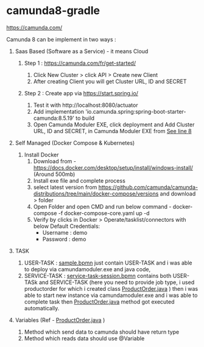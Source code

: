 # camunda8-gradle
https://camunda.com/

Camunda 8 can be implement in two ways : 
   1. Saas Based (Software as a Service)  - it means Cloud
   
      1. Step 1 : https://camunda.com/fr/get-started/
         1. Click New Cluster  > click API > Create new Client
         2. After creating Client you will get Cluster URL, ID and SECRET 
   
      2. Step 2 : Create app via https://start.spring.io/
         1. Test it with http://localhost:8080/actuator
         2. Add implementation 'io.camunda.spring:spring-boot-starter-camunda:8.5.19' to build 
         3. Open Camunda Moduler EXE, click deployment and  Add Cluster URL, ID and SECRET, in Camunda Moduler EXE from [See line 8](https://github.com/rohitpshelar/camunda8-gradle/blob/main/README.md#L8)


   2. Self Managed (Docker Compose & Kubernetes)
      1. Install Docker
         1. Download from -  https://docs.docker.com/desktop/setup/install/windows-install/ (Around 500mb)
         2. Install exe file and complete process
         3. select latest version from https://github.com/camunda/camunda-distributions/tree/main/docker-compose/versions and download >  folder
         4. Open Folder and open CMD and run below command - docker-compose -f docker-compose-core.yaml up -d
         5. Verify by clicks in Docker > Operate/tasklist/connectors with below Default Credentials:
            - Username : demo
            - Password : demo
      

   3. TASK
      1. USER-TASK : [sample.bpmn](src/main/resources/sample.bpmn) just contain USER-TASK and i was able to deploy via camundamoduler.exe and java code,
      2. SERVICE-TASK : [service-task-session.bpmn](src/main/resources/service-task-session.bpmn) contains both USER-TASk and SERVICE-TASK (here you need to provide job type, i used productorder for which i created class [ProductOrder.java](src/main/java/com/example/camunda8_gradle/worker/ProductOrder.java) )
      then i was able to start new instance via camundamoduler.exe and i was able to complete task then [ProductOrder.java](src/main/java/com/example/camunda8_gradle/worker/ProductOrder.java) method got executed automatically.
      

   4. Variables (Ref - [ProductOrder.java](src/main/java/com/example/camunda8_gradle/worker/ProductOrder.java) )
      1. Method which send data to camunda should have return type 
      2. Method which reads data should use @Variable 